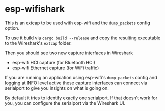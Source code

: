 # esp-wifishark

This is an extcap to be used with esp-wifi and the `dump_packets` config option.

To use it build via `cargo build --release` and copy the resulting executable to the Wireshark's `extcap` folder.

Then you should see two new capture interfaces in Wireshark
- esp-wifi HCI capture (for Bluetooth HCI)
- esp-wifi Ethernet capture (for WiFi traffic)

If you are running an application using esp-wifi's `dump_packets` config and logging at INFO level active these capture interfaces can connect via serialport to give you insights on what is going on.

By default it tries to identify exactly one serialport. If that doesn't work for you, you can configure the serialport via the Wireshark UI.
